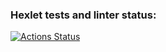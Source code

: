 ### Hexlet tests and linter status:
[![Actions Status](https://github.com/lusorich/js-oop-project-62/actions/workflows/hexlet-check.yml/badge.svg)](https://github.com/lusorich/js-oop-project-62/actions)